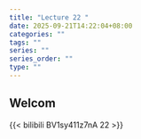 ```yaml
---
title: "Lecture 22 "
date: 2025-09-21T14:22:04+08:00
categories: ""
tags: ""
series: ""
series_order: ""
type: ""
---
```


## Welcom

{{< bilibili BV1sy411z7nA 22 >}}

